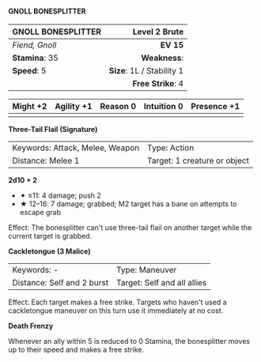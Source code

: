 #### GNOLL BONESPLITTER

| GNOLL BONESPLITTER |          **Level 2 Brute** |
| :----------------- | -------------------------: |
| *Fiend, Gnoll*     |                  **EV 15** |
| **Stamina**: 35    |              **Weakness**: |
| **Speed**: 5       | **Size**: 1L / Stability 1 |
|                    |         **Free Strike**: 4 |

| **Might** +2 | **Agility** +1 | **Reason** 0 | **Intuition** 0 | **Presence** +1 |
| ------------ | -------------- | ------------ | --------------- | --------------- |
|              |                |              |                 |                 |

**Three-Tail Flail (Signature)**

|                                 |                              |
| :------------------------------ | :--------------------------- |
| Keywords: Attack, Melee, Weapon | Type: Action                 |
| Distance: Melee 1               | Target: 1 creature or object |

**2d10 + 2**

- ✦ ≤11: 4 damage; push 2
- ★ 12–16: 7 damage; grabbed; M2 target has a bane on attempts to escape grab

Effect: The bonesplitter can't use three-tail flail on another target while the current target is grabbed.

**Cackletongue (3 Malice)**

|                            |                             |
| :------------------------- | :-------------------------- |
| Keywords: -                | Type: Maneuver              |
| Distance: Self and 2 burst | Target: Self and all allies |

Effect: Each target makes a free strike. Targets who haven't used a cackletongue maneuver on this turn use it immediately at no cost.

**Death Frenzy**

Whenever an ally within 5 is reduced to 0 Stamina, the bonesplitter moves up to their speed and makes a free strike.
